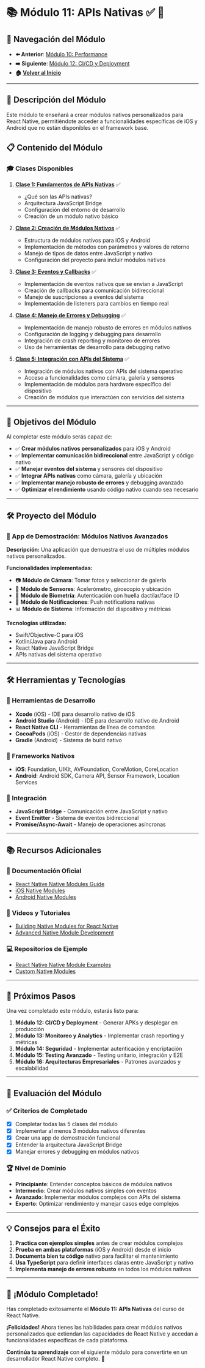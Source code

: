 # 📚 Módulo 11: APIs Nativas ✅ 📱

## 🧭 Navegación del Módulo
- **⬅️ Anterior**: [Módulo 10: Performance](../senior_3/README.md)
- **➡️ Siguiente**: [Módulo 12: CI/CD y Deployment](../senior_5/README.md)
- **🏠 [Volver al Inicio](../../README.md)**

---

## 🎯 Descripción del Módulo
Este módulo te enseñará a crear módulos nativos personalizados para React Native, permitiéndote acceder a funcionalidades específicas de iOS y Android que no están disponibles en el framework base.

## 📋 Contenido del Módulo

### 🎓 Clases Disponibles

1. **[Clase 1: Fundamentos de APIs Nativas](clase_1_fundamentos_apis_nativas.md)** ✅
   - ¿Qué son las APIs nativas?
   - Arquitectura JavaScript Bridge
   - Configuración del entorno de desarrollo
   - Creación de un módulo nativo básico

2. **[Clase 2: Creación de Módulos Nativos](clase_2_creacion_modulos_nativos.md)** ✅
   - Estructura de módulos nativos para iOS y Android
   - Implementación de métodos con parámetros y valores de retorno
   - Manejo de tipos de datos entre JavaScript y nativo
   - Configuración del proyecto para incluir módulos nativos

3. **[Clase 3: Eventos y Callbacks](clase_3_eventos_callbacks.md)** ✅
   - Implementación de eventos nativos que se envían a JavaScript
   - Creación de callbacks para comunicación bidireccional
   - Manejo de suscripciones a eventos del sistema
   - Implementación de listeners para cambios en tiempo real

4. **[Clase 4: Manejo de Errores y Debugging](clase_4_manejo_errores_debugging.md)** ✅
   - Implementación de manejo robusto de errores en módulos nativos
   - Configuración de logging y debugging para desarrollo
   - Integración de crash reporting y monitoreo de errores
   - Uso de herramientas de desarrollo para debugging nativo

5. **[Clase 5: Integración con APIs del Sistema](clase_5_integracion_apis_sistema.md)** ✅
   - Integración de módulos nativos con APIs del sistema operativo
   - Acceso a funcionalidades como cámara, galería y sensores
   - Implementación de módulos para hardware específico del dispositivo
   - Creación de módulos que interactúen con servicios del sistema

---

## 🎯 Objetivos del Módulo

Al completar este módulo serás capaz de:

- ✅ **Crear módulos nativos personalizados** para iOS y Android
- ✅ **Implementar comunicación bidireccional** entre JavaScript y código nativo
- ✅ **Manejar eventos del sistema** y sensores del dispositivo
- ✅ **Integrar APIs nativas** como cámara, galería y ubicación
- ✅ **Implementar manejo robusto de errores** y debugging avanzado
- ✅ **Optimizar el rendimiento** usando código nativo cuando sea necesario

---

## 🛠️ Proyecto del Módulo

### 📱 App de Demostración: Módulos Nativos Avanzados

**Descripción:** Una aplicación que demuestra el uso de múltiples módulos nativos personalizados.

**Funcionalidades implementadas:**
- 📷 **Módulo de Cámara**: Tomar fotos y seleccionar de galería
- 📡 **Módulo de Sensores**: Acelerómetro, giroscopio y ubicación
- 🔐 **Módulo de Biometría**: Autenticación con huella dactilar/face ID
- 📱 **Módulo de Notificaciones**: Push notifications nativas
- 📊 **Módulo de Sistema**: Información del dispositivo y métricas

**Tecnologías utilizadas:**
- Swift/Objective-C para iOS
- Kotlin/Java para Android
- React Native JavaScript Bridge
- APIs nativas del sistema operativo

---

## 🛠️ Herramientas y Tecnologías

### 🔧 Herramientas de Desarrollo
- **Xcode** (iOS) - IDE para desarrollo nativo de iOS
- **Android Studio** (Android) - IDE para desarrollo nativo de Android
- **React Native CLI** - Herramientas de línea de comandos
- **CocoaPods** (iOS) - Gestor de dependencias nativas
- **Gradle** (Android) - Sistema de build nativo

### 📱 Frameworks Nativos
- **iOS**: Foundation, UIKit, AVFoundation, CoreMotion, CoreLocation
- **Android**: Android SDK, Camera API, Sensor Framework, Location Services

### 🔗 Integración
- **JavaScript Bridge** - Comunicación entre JavaScript y nativo
- **Event Emitter** - Sistema de eventos bidireccional
- **Promise/Async-Await** - Manejo de operaciones asíncronas

---

## 📚 Recursos Adicionales

### 📖 Documentación Oficial
- [React Native Native Modules Guide](https://reactnative.dev/docs/native-modules-intro)
- [iOS Native Modules](https://reactnative.dev/docs/native-modules-ios)
- [Android Native Modules](https://reactnative.dev/docs/native-modules-android)

### 🎥 Videos y Tutoriales
- [Building Native Modules for React Native](https://www.youtube.com/watch?v=8hQlBsGyJYc)
- [Advanced Native Module Development](https://www.youtube.com/watch?v=9tJf0R8vE98)

### 💻 Repositorios de Ejemplo
- [React Native Native Module Examples](https://github.com/react-native-community/react-native-native-modules)
- [Custom Native Modules](https://github.com/react-native-community/react-native-custom-modules)

---

## 🚀 Próximos Pasos

Una vez completado este módulo, estarás listo para:

1. **Módulo 12: CI/CD y Deployment** - Generar APKs y desplegar en producción
2. **Módulo 13: Monitoreo y Analytics** - Implementar crash reporting y métricas
3. **Módulo 14: Seguridad** - Implementar autenticación y encriptación
4. **Módulo 15: Testing Avanzado** - Testing unitario, integración y E2E
5. **Módulo 16: Arquitecturas Empresariales** - Patrones avanzados y escalabilidad

---

## 🎯 Evaluación del Módulo

### ✅ Criterios de Completado
- [x] Completar todas las 5 clases del módulo
- [x] Implementar al menos 3 módulos nativos diferentes
- [x] Crear una app de demostración funcional
- [x] Entender la arquitectura JavaScript Bridge
- [x] Manejar errores y debugging en módulos nativos

### 🏆 Nivel de Dominio
- **Principiante**: Entender conceptos básicos de módulos nativos
- **Intermedio**: Crear módulos nativos simples con eventos
- **Avanzado**: Implementar módulos complejos con APIs del sistema
- **Experto**: Optimizar rendimiento y manejar casos edge complejos

---

## 💡 Consejos para el Éxito

1. **Practica con ejemplos simples** antes de crear módulos complejos
2. **Prueba en ambas plataformas** (iOS y Android) desde el inicio
3. **Documenta bien tu código** nativo para facilitar el mantenimiento
4. **Usa TypeScript** para definir interfaces claras entre JavaScript y nativo
5. **Implementa manejo de errores robusto** en todos los módulos nativos

---

## 🎉 ¡Módulo Completado!

Has completado exitosamente el **Módulo 11: APIs Nativas** del curso de React Native. 

**¡Felicidades!** Ahora tienes las habilidades para crear módulos nativos personalizados que extiendan las capacidades de React Native y accedan a funcionalidades específicas de cada plataforma.

**Continúa tu aprendizaje** con el siguiente módulo para convertirte en un desarrollador React Native completo. 🚀
